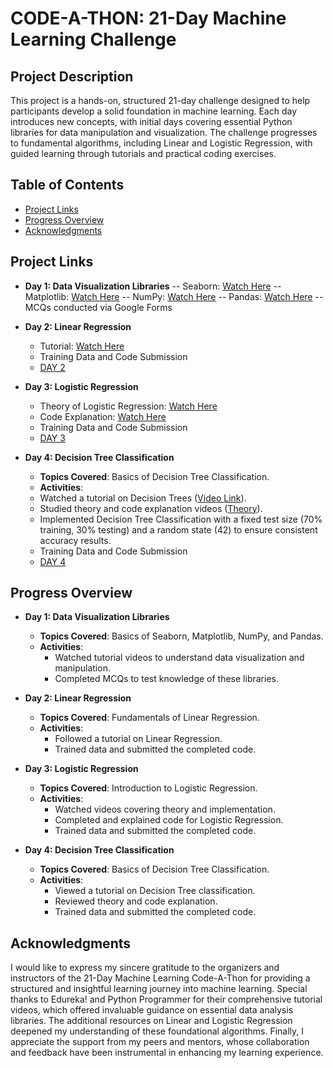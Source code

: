 
# CODE-A-THON: 21-Day Machine Learning Challenge


## Project Description

This project is a hands-on, structured 21-day challenge designed to help participants develop a solid foundation in machine learning. Each day introduces new concepts, with initial days covering essential Python libraries for data manipulation and visualization. The challenge progresses to fundamental algorithms, including Linear and Logistic Regression, with guided learning through tutorials and practical coding exercises.
## Table of Contents

- [Project Links](#project-links)
- [Progress Overview](#progress-overview)
- [Acknowledgments](#acknowledgments)
## Project Links

- **Day 1: Data Visualization Libraries**
  -- Seaborn: [Watch Here](https://www.youtube.com/watch?v=TLdXM0A7SR8&ab_channel=edureka%21)
  -- Matplotlib: [Watch Here](https://www.youtube.com/watch?v=yZTBMMdPOww&ab_channel=edureka%21)
  -- NumPy: [Watch Here](https://www.youtube.com/watch?v=xECXZ3tyONo&ab_channel=PythonProgrammer)
  -- Pandas: [Watch Here](https://www.youtube.com/watch?v=iGFdh6_FePU&ab_channel=PythonProgrammer)
  -- MCQs conducted via Google Forms

- **Day 2: Linear Regression**
  - Tutorial: [Watch Here](https://youtu.be/O2Cw82YR5Bo?feature=shared)
  - Training Data and Code Submission
  - [DAY 2](https://github.com/Mahesh-ch06/AIML_Code-A-Thon/blob/main/DAY2.ipynb)

- **Day 3: Logistic Regression**
    - Theory of Logistic Regression: [Watch Here](https://youtu.be/r8OjlgWpAI0?si=apajTdMpSmv29iee)
    - Code Explanation: [Watch Here](https://youtu.be/My4JgIeFdWk?si=OCejeUQ2xJG8AusT)
    - Training Data and Code Submission
    - [DAY 3](https://github.com/Mahesh-ch06/AIML_Code-A-Thon/blob/main/DAY_3.ipynb)
 
- **Day 4: Decision Tree Classification**
    - **Topics Covered**: Basics of Decision Tree Classification.
    - **Activities**: 
    - Watched a tutorial on Decision Trees ([Video Link](https://youtu.be/k3SYtpv5y6Y?si=Qk-I8jeDyKy3OuAc)).
    - Studied theory and code explanation videos ([Theory](https://youtu.be/RmajweUFKvM?si=xjjlPUMR6crLigFi)).
    - Implemented Decision Tree Classification with a fixed test size (70% training, 30% testing) and a random state (42) to ensure consistent accuracy results.
    - Training Data and Code Submission
    - [DAY 4](https://github.com/Mahesh-ch06/AIML_Code-A-Thon/blob/main/DAY_4.ipynb)
## Progress Overview

- **Day 1: Data Visualization Libraries**
  - **Topics Covered**: Basics of Seaborn, Matplotlib, NumPy, and Pandas.
  - **Activities**: 
    - Watched tutorial videos to understand data visualization and manipulation.
    - Completed MCQs to test knowledge of these libraries.

- **Day 2: Linear Regression**
  - **Topics Covered**: Fundamentals of Linear Regression.
  - **Activities**: 
    - Followed a tutorial on Linear Regression.
    - Trained data and submitted the completed code.

- **Day 3: Logistic Regression**
  - **Topics Covered**: Introduction to Logistic Regression.
  - **Activities**: 
    - Watched videos covering theory and implementation.
    - Completed and explained code for Logistic Regression.
    - Trained data and submitted the completed code.

- **Day 4: Decision Tree Classification**
  - **Topics Covered**: Basics of Decision Tree Classification.
  - **Activities**: 
    - Viewed a tutorial on Decision Tree classification.
    - Reviewed theory and code explanation.
    - Trained data and submitted the completed code.
## Acknowledgments

I would like to express my sincere gratitude to the organizers and instructors of the 21-Day Machine Learning Code-A-Thon for providing a structured and insightful learning journey into machine learning. Special thanks to Edureka! and Python Programmer for their comprehensive tutorial videos, which offered invaluable guidance on essential data analysis libraries. The additional resources on Linear and Logistic Regression deepened my understanding of these foundational algorithms. Finally, I appreciate the support from my peers and mentors, whose collaboration and feedback have been instrumental in enhancing my learning experience.
